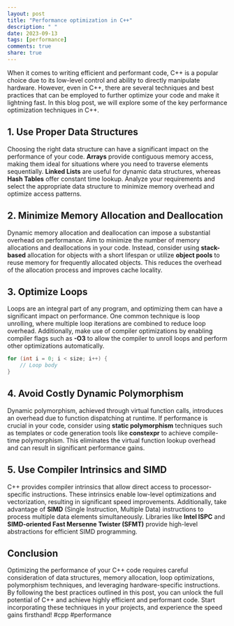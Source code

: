 ```yaml
---
layout: post
title: "Performance optimization in C++"
description: " "
date: 2023-09-13
tags: [performance]
comments: true
share: true
---
```


When it comes to writing efficient and performant code, C++ is a popular choice due to its low-level control and ability to directly manipulate hardware. However, even in C++, there are several techniques and best practices that can be employed to further optimize your code and make it lightning fast. In this blog post, we will explore some of the key performance optimization techniques in C++.

## 1. Use Proper Data Structures

Choosing the right data structure can have a significant impact on the performance of your code. **Arrays** provide contiguous memory access, making them ideal for situations where you need to traverse elements sequentially. **Linked Lists** are useful for dynamic data structures, whereas **Hash Tables** offer constant time lookup. Analyze your requirements and select the appropriate data structure to minimize memory overhead and optimize access patterns.

## 2. Minimize Memory Allocation and Deallocation

Dynamic memory allocation and deallocation can impose a substantial overhead on performance. Aim to minimize the number of memory allocations and deallocations in your code. Instead, consider using **stack-based** allocation for objects with a short lifespan or utilize **object pools** to reuse memory for frequently allocated objects. This reduces the overhead of the allocation process and improves cache locality.

## 3. Optimize Loops

Loops are an integral part of any program, and optimizing them can have a significant impact on performance. One common technique is loop unrolling, where multiple loop iterations are combined to reduce loop overhead. Additionally, make use of compiler optimizations by enabling compiler flags such as **-O3** to allow the compiler to unroll loops and perform other optimizations automatically.

```cpp
for (int i = 0; i < size; i++) {
    // Loop body
}
```

## 4. Avoid Costly Dynamic Polymorphism

Dynamic polymorphism, achieved through virtual function calls, introduces an overhead due to function dispatching at runtime. If performance is crucial in your code, consider using **static polymorphism** techniques such as templates or code generation tools like **constexpr** to achieve compile-time polymorphism. This eliminates the virtual function lookup overhead and can result in significant performance gains.

## 5. Use Compiler Intrinsics and SIMD

C++ provides compiler intrinsics that allow direct access to processor-specific instructions. These intrinsics enable low-level optimizations and vectorization, resulting in significant speed improvements. Additionally, take advantage of **SIMD** (Single Instruction, Multiple Data) instructions to process multiple data elements simultaneously. Libraries like **Intel ISPC** and **SIMD-oriented Fast Mersenne Twister (SFMT)** provide high-level abstractions for efficient SIMD programming.

## Conclusion

Optimizing the performance of your C++ code requires careful consideration of data structures, memory allocation, loop optimizations, polymorphism techniques, and leveraging hardware-specific instructions. By following the best practices outlined in this post, you can unlock the full potential of C++ and achieve highly efficient and performant code. Start incorporating these techniques in your projects, and experience the speed gains firsthand! #cpp #performance